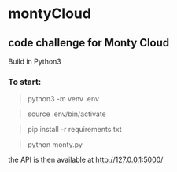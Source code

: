 # montyCloud
 
## code challenge for Monty Cloud

Build in Python3

### To start:
> python3 -m venv .env

> source .env/bin/activate

> pip install -r requirements.txt

> python monty.py

the API is then available at http://127.0.0.1:5000/